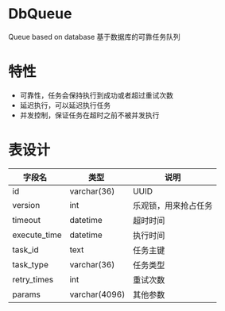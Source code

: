 # DbQueue
Queue based on database
基于数据库的可靠任务队列

# 特性
- 可靠性，任务会保持执行到成功或者超过重试次数
- 延迟执行，可以延迟执行任务
- 并发控制，保证任务在超时之前不被并发执行

# 表设计

字段名    |  类型   | 说明
---------|---------|----------
id       |  varchar(36) | UUID
version  | int          | 乐观锁，用来抢占任务
timeout  |  datetime   | 超时时间
execute_time |datetime  | 执行时间
task_id   |  text   | 任务主键
task_type |  varchar(36) | 任务类型
retry_times | int  | 重试次数
params      | varchar(4096) | 其他参数
